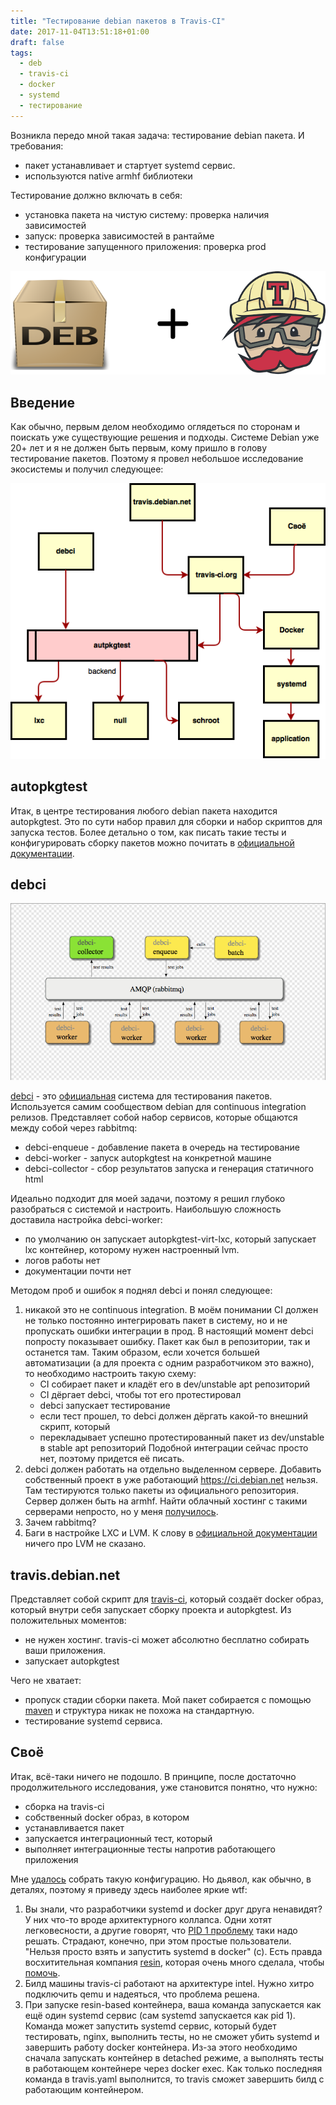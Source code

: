 ```yaml
---
title: "Тестирование debian пакетов в Travis-CI"
date: 2017-11-04T13:51:18+01:00
draft: false
tags:
  - deb
  - travis-ci
  - docker
  - systemd
  - тестирование
---
```

Возникла передо мной такая задача: тестирование debian пакета. И требования:

 * пакет устанавливает и стартует systemd сервис.
 * используются native armhf библиотеки

Тестирование должно включать в себя:

- установка пакета на чистую систему: проверка наличия зависимостей
- запуск: проверка зависимостей в рантайме
- тестирование запущенного приложения: проверка prod конфигурации

![](img/1tonmhzpsbqtt5yqf6sxnpumnk8.png)

Введение
-----------

Как обычно, первым делом необходимо оглядеться по сторонам и поискать уже существующие решения и подходы. Системе Debian уже 20+ лет и я не должен быть первым, кому пришло в голову тестирование пакетов. Поэтому я провел небольшое исследование экосистемы и получил следующее:

![](img/rw9hiwy9lgzw4oxcgijh85_qvnw.png)

autopkgtest
-----------

Итак, в центре тестирования любого debian пакета находится autopkgtest. Это по сути набор правил для сборки и набор скриптов для запуска тестов. Более детально о том, как писать такие тесты и конфигурировать сборку пакетов можно почитать в [официальной документации](http://packaging.ubuntu.com/ru/html/auto-pkg-test.html). 

debci
-----------

![](img/soiwyhiobqzphzpiagvplg9ryfo.png)

[debci](https://github.com/terceiro/debci)  - это [официальная](https://ci.debian.net) система для тестирования пакетов. Используется самим сообществом debian для continuous integration релизов. Представляет собой набор сервисов, которые общаются между собой через rabbitmq:

- debci-enqueue - добавление пакета в очередь на тестирование
- debci-worker - запуск autopkgtest на конкретной машине
- debci-collector - сбор результатов запуска и генерация статичного html 

Идеально подходит для моей задачи, поэтому я решил глубоко разобраться с системой и настроить. Наибольшую сложность доставила настройка debci-worker:

- по умолчанию он запускает autopkgtest-virt-lxc, который запускает lxc контейнер, которому нужен настроенный lvm.
- логов работы нет
- документации почти нет

Методом проб и ошибок я поднял debci и понял следующее:

1. никакой это не continuous integration. В моём понимании CI должен не только постоянно интегрировать пакет в систему, но и не пропускать ошибки интеграции в прод. В настоящий момент debci попросту показывает ошибку. Пакет как был в репозитории, так и останется там. Таким образом, если хочется большей автоматизации (а для проекта с одним разработчиком это важно), то необходимо настроить такую схему:
	- CI собирает пакет и кладёт его в dev/unstable apt репозиторий
	- CI дёргает debci, чтобы тот его протестировал
	- debci запускает тестирование
	- если тест прошел, то debci должен дёргать какой-то внешний скрипт, который
	- перекладывает успешно протестированный пакет из dev/unstable в stable apt репозиторий
Подобной интеграции сейчас просто нет, поэтому придется её писать.
2. debci должен работать на отдельно выделенном сервере. Добавить собственный проект в уже работающий https://ci.debian.net нельзя. Там тестируются только пакеты из официального репозитория. Сервер должен быть на armhf. Найти облачный хостинг с такими серверами непросто, но у меня [получилось](https://www.scaleway.com).
3. Зачем rabbitmq? 
4. Баги в настройке LXC и LVM. К слову в [официальной документации](https://github.com/terceiro/debci/tree/master/docs) ничего про LVM не сказано. 

travis.debian.net
-----------

Представляет собой скрипт для [travis-ci](http://travis-ci.org/), который создаёт docker образ, который внутри себя запускает сборку проекта и autopkgtest. Из положительных моментов:

- не нужен хостинг. travis-ci может абсолютно бесплатно собирать ваши приложения. 
- запускает autopkgtest

Чего не хватает:

- пропуск стадии сборки пакета. Мой пакет собирается с помощью [maven](https://github.com/dernasherbrezon/deb-maven-plugin) и структура никак не похожа на стандартную.
- тестирование systemd сервиса.

Своё
-----------

Итак, всё-таки ничего не подошло. В принципе, после достаточно продолжительного исследования, уже становится понятно, что нужно:

- сборка на travis-ci
- собственный docker образ, в котором
- устанавливается пакет
- запускается интеграционный тест, который
- выполняет интеграционные тесты напротив работающего приложения

Мне [удалось](https://travis-ci.org/dernasherbrezon/r2cloud/builds/296993677) собрать такую конфигурацию. Но дьявол, как обычно, в деталях, поэтому я приведу здесь наиболее яркие wtf:

 1. Вы знали, что разработчики systemd и docker друг друга ненавидят? У них что-то вроде архитектурного коллапса. Одни хотят легковесности, а другие говорят, что [PID 1 проблему](https://blog.phusion.nl/2015/01/20/docker-and-the-pid-1-zombie-reaping-problem/) таки надо решать. Страдают, конечно, при этом простые пользователи. "Нельзя просто взять и запустить systemd в docker" (c). Есть правда восхитительная компания [resin](https://resin.io), которая очень много сделала, чтобы [помочь](https://docs.resin.io/runtime/resin-base-images/).
 2. Билд машины travis-ci работают на архитектуре intel. Нужно хитро подключить qemu и надеяться, что проблема решена.
 3. При запуске resin-based контейнера, ваша команда запускается как ещё один systemd сервис (сам systemd запускается как pid 1). Команда может запустить systemd сервис, который будет тестировать, nginx, выполнить тесты, но не сможет убить systemd и завершить работу docker контейнера. Из-за этого необходимо сначала запускать контейнер в detached режиме, а выполнять тесты в работающем контейнере через docker exec. Как только последняя команда в travis.yaml выполнится, то travis сможет завершить билд с работающим контейнером.